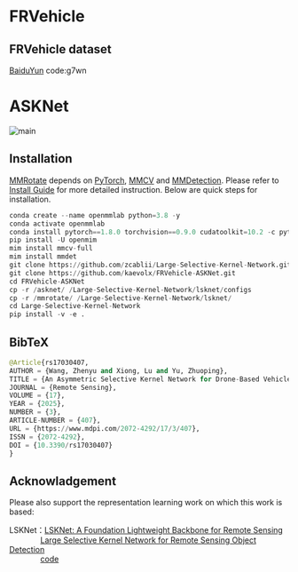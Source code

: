 # FRVehicle
## FRVehicle dataset
[BaiduYun](https://pan.baidu.com/s/1KBf6baQoI_1zSOzNkEcEJQ)
code:g7wn
# ASKNet
![main](https://github.com/user-attachments/assets/018d7819-ad64-45e6-8851-ce2b1cba65c5)

## Installation
[MMRotate](https://github.com/open-mmlab/mmrotate) depends on [PyTorch](https://pytorch.org/), [MMCV](https://github.com/open-mmlab/mmcv) and [MMDetection](https://github.com/open-mmlab/mmdetection). Please refer to [Install Guide](https://mmrotate.readthedocs.io/en/latest/install.html) for more detailed instruction. Below are quick steps for installation.

```python
conda create --name openmmlab python=3.8 -y
conda activate openmmlab
conda install pytorch==1.8.0 torchvision==0.9.0 cudatoolkit=10.2 -c pytorch
pip install -U openmim
mim install mmcv-full
mim install mmdet
git clone https://github.com/zcablii/Large-Selective-Kernel-Network.git
git clone https://github.com/kaevolx/FRVehicle-ASKNet.git
cd FRVehicle-ASKNet
cp -r /asknet/ /Large-Selective-Kernel-Network/lsknet/configs
cp -r /mmrotate/ /Large-Selective-Kernel-Network/lsknet/
cd Large-Selective-Kernel-Network
pip install -v -e .
```
## BibTeX
```python
@Article{rs17030407,
AUTHOR = {Wang, Zhenyu and Xiong, Lu and Yu, Zhuoping},
TITLE = {An Asymmetric Selective Kernel Network for Drone-Based Vehicle Detection to Build a High-Accuracy Vehicle Trajectory Dataset},
JOURNAL = {Remote Sensing},
VOLUME = {17},
YEAR = {2025},
NUMBER = {3},
ARTICLE-NUMBER = {407},
URL = {https://www.mdpi.com/2072-4292/17/3/407},
ISSN = {2072-4292},
DOI = {10.3390/rs17030407}
}
```

## Acknowladgement
Please also support the representation learning work on which this work is based:

LSKNet：[LSKNet: A Foundation Lightweight Backbone for Remote Sensing](https://doi.org/10.1007/s11263-024-02247-9)  
        &emsp;&emsp;&emsp;&emsp;[Large Selective Kernel Network for Remote Sensing Object Detection](https://openaccess.thecvf.com/content/ICCV2023/papers/Li_Large_Selective_Kernel_Network_for_Remote_Sensing_Object_Detection_ICCV_2023_paper.pdf)  
        &emsp;&emsp;&emsp;&emsp;[code](https://github.com/zcablii/LSKNet)
